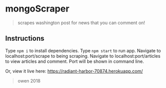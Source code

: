 # mongoScraper
> scrapes washington post for news that you can comment on!

## Instructions
Type `npm i` to install dependencies.  Type `npm start` to run app.
Navigate to localhost:port/scrape to being scraping.
Navigate to localhost:port/articles to view articles and comment.
Port will be shown in command line.

Or, view it live here: https://radiant-harbor-70874.herokuapp.com/

> owen 2018
